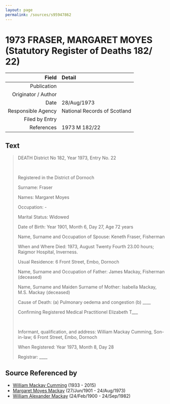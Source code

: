 ```yaml
---
layout: page
permalink: /sources/s95947862
---
```


# 1973 FRASER, MARGARET MOYES (Statutory Register of Deaths 182/ 22)

Field | Detail
---:|:---
Publication | 
Originator / Author | 
Date | 28/Aug/1973
Responsible Agency | National Records of Scotland
Filed by Entry | 
References | 1973 M 182/22

## Text

> DEATH District No 182, Year 1973, Entry No. 22
>
> <br/>
>
> Registered in the District of Dornoch
>
> Surname: Fraser
>
> Names: Margaret Moyes
>
> Occupation: -
>
> Marital Status: Widowed
>
> Date of Birth: Year 1901, Month 6, Day 27, Age 72 years
>
> Name, Surname and Occupation of Spouse: Keneth Fraser, Fisherman
>
> When and Where Died: 1973, August Twenty Fourth 23.00 hours; Raigmor Hospital, Inverness.
>
> Usual Residence: 6 Front Street, Embo, Dornoch
>
> Name, Surname and Occupation of Father: James Mackay, Fisherman (deceased)
>
> Name, Surname and Maiden Surname of Mother: Isabella Mackay, M.S. Mackay (deceased)
>
> Cause of Death: (a) Pulmonary oedema and congestion (b) ____
>
> Confirming Registered Medical Practitionel Elizabeth T___
>
> <br/>
>
> Informant, qualification, and address: William Mackay Cumming, Son-in-law; 6 Front Street, Embo, Dornoch
>
> When Registered: Year 1973, Month 8, Day 28
>
> Registrar: ____
>

## Source Referenced by

* [William Mackay Cumming](../people/@99807914@-william-mackay-cumming-b1933-d2015.md) (1933 - 2015)
* [Margaret Moyes Mackay](../people/@178005@-margaret-moyes-mackay-b1901-6-27-d1973-8-24.md) (27/Jun/1901 - 24/Aug/1973)
* [William Alexander Mackay](../people/@9383584@-william-alexander-mackay-b1900-2-24-d1982-9-24.md) (24/Feb/1900 - 24/Sep/1982)
